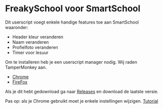 # FreakySchool voor SmartSchool

Dit userscript voegt enkele handige features toe aan SmartSchool waaronder:

- Header kleur veranderen
- Naam veranderen
- Profielfoto veranderen
- Timer voor lesuur

Om te installeren heb je een userscript manager nodig. Wij raden TamperMonkey aan.

- [Chrome](https://chromewebstore.google.com/detail/tampermonkey/dhdgffkkebhmkfjojejmpbldmpobfkfo)
- [FireFox](https://addons.mozilla.org/en-US/firefox/addon/tampermonkey/)

Als je dit hebt gedownload ga naar [Releases](https://github.com/LordImmaculate/freakyschool-react/releases) en download de laatste versie.

Pas op: als je Chrome gebruikt moet je enkele instellingen wijzigen.
[Tutorial](https://www.tampermonkey.net/faq.php#Q209)
